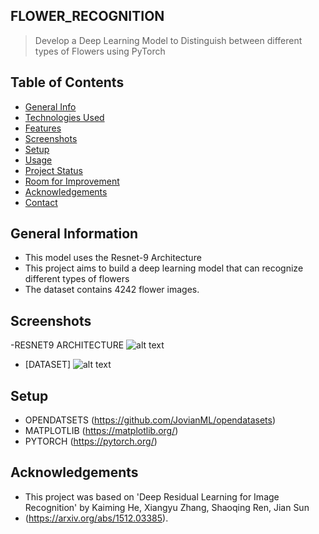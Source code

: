 ## FLOWER_RECOGNITION
> Develop a Deep Learning Model to Distinguish between different types of Flowers using PyTorch 

## Table of Contents
* [General Info](#general-information)
* [Technologies Used](#technologies-used)
* [Features](#features)
* [Screenshots](#screenshots)
* [Setup](#setup)
* [Usage](#usage)
* [Project Status](#project-status)
* [Room for Improvement](#room-for-improvement)
* [Acknowledgements](#acknowledgements)
* [Contact](#contact)
<!-- * [License](#license) -->


## General Information
- This model uses the Resnet-9 Architecture
- This project aims to build a deep learning model that can recognize different types of flowers
- The dataset contains 4242 flower images.
<!-- You don't have to answer all the questions - just the ones relevant to your project. -->


## Screenshots
-RESNET9 ARCHITECTURE
![alt text](https://miro.medium.com/max/1838/0*sdcK1I1NCqbDwiZY.png)

- [DATASET]
![alt text](https://miro.medium.com/max/2000/1*7hjycdplbjldV_MXDtnVGA.png)



## Setup
- OPENDATSETS (https://github.com/JovianML/opendatasets)
- MATPLOTLIB  (https://matplotlib.org/)
- PYTORCH (https://pytorch.org/)



## Acknowledgements
- This project was based on 'Deep Residual Learning for Image Recognition' by Kaiming He, Xiangyu Zhang, Shaoqing Ren, Jian Sun
- (https://arxiv.org/abs/1512.03385).




<!-- Optional -->
<!-- ## License -->
<!-- This project is open source and available under the [... License](). -->

<!-- You don't have to include all sections - just the one's relevant to your project --
